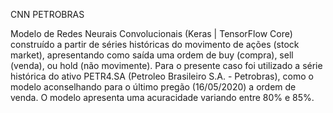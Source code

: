 CNN PETROBRAS
 
Modelo de Redes Neurais Convolucionais (Keras | TensorFlow Core) construído a partir de séries históricas do movimento de ações (stock market), apresentando como saída uma ordem de buy (compra), sell (venda), ou hold (não movimente). Para o presente caso foi utilizado a série histórica do ativo PETR4.SA (Petroleo Brasileiro S.A. - Petrobras), como o modelo aconselhando para o último pregão (16/05/2020) a ordem de venda. O modelo apresenta uma acuracidade variando entre 80% e 85%.
